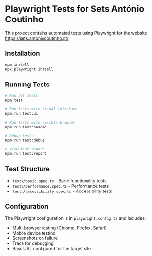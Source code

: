 # Playwright Tests for Sets António Coutinho

This project contains automated tests using Playwright for the website https://sets.antoniocoutinho.pt/

## Installation

```bash
npm install
npx playwright install
```

## Running Tests

```bash
# Run all tests
npm test

# Run tests with visual interface
npm run test:ui

# Run tests with visible browser
npm run test:headed

# Debug tests
npm run test:debug

# View test report
npm run test:report
```

## Test Structure

- `tests/basic.spec.ts` - Basic functionality tests
- `tests/performance.spec.ts` - Performance tests
- `tests/accessibility.spec.ts` - Accessibility tests

## Configuration

The Playwright configuration is in `playwright.config.ts` and includes:
- Multi-browser testing (Chrome, Firefox, Safari)
- Mobile device testing
- Screenshots on failure
- Trace for debugging
- Base URL configured for the target site
